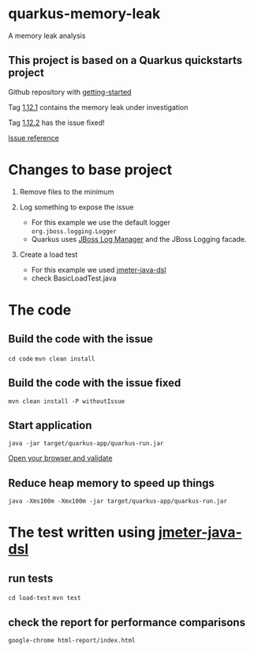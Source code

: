 # quarkus-memory-leak
A memory leak analysis

## This project is based on a Quarkus quickstarts project
Github repository with [getting-started](https://github.com/quarkusio/quarkus-quickstarts/tree/main/getting-started)

Tag [1.12.1](https://github.com/quarkusio/quarkus-quickstarts/tree/1.12.1.Final/getting-started) 
contains the memory leak under investigation

Tag [1.12.2](https://github.com/quarkusio/quarkus-quickstarts/blob/1.12.2.Final/getting-started/pom.xml)
has the issue fixed!

[Issue reference](https://github.com/quarkusio/quarkus/pull/15546)

# Changes to base project
1. Remove files to the minimum
   
2. Log something to expose the issue
   * For this example we use the default logger `org.jboss.logging.Logger`
   * Quarkus uses [JBoss Log Manager](https://quarkus.io/guides/logging) 
     and the JBoss Logging facade.
     
3. Create a load test
    * For this example we used [jmeter-java-dsl](https://github.com/abstracta/jmeter-java-dsl)
    * check BasicLoadTest.java

# The code
## Build the code with the issue
`cd code`
`mvn clean install`

## Build the code with the issue fixed
`mvn clean install -P withoutIssue`

## Start application
`java -jar target/quarkus-app/quarkus-run.jar`

[Open your browser and validate](http://localhost:8080/hello)

## Reduce heap memory to speed up things
`java -Xms100m -Xmx100m -jar target/quarkus-app/quarkus-run.jar`

# The test written using [jmeter-java-dsl](https://github.com/abstracta/jmeter-java-dsl)
## run tests
`cd load-test`
`mvn test`

## check the report for performance comparisons
`google-chrome html-report/index.html`



